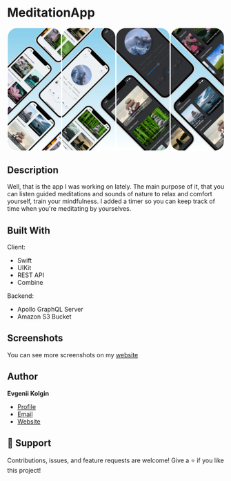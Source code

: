 # MeditationApp
![screenshot](/screenshot.webp)
## Description
Well, that is the app I was working on lately. The main purpose of it, that you can listen guided meditations and sounds of nature to relax and comfort yourself, train your mindfulness. I added a timer so you can keep track of time when you're meditating by yourselves.

## Built With
Client:
- Swift
- UIKit
- REST API
- Combine

Backend:
- Apollo GraphQL Server
- Amazon S3 Bucket

## Screenshots
You can see more screenshots on my [website](https://evgeniikolgin.ru/meditationapp/)

## Author
**Evgenii Kolgin**

- [Profile](https://github.com/Colgates "Evgenii Kolgin")
- [Email](mailto:kolgin.ev@gmail.com?subject=Hi% "Hi!")
- [Website](https://evgeniikolgin.ru "Welcome")

## 🤝 Support
Contributions, issues, and feature requests are welcome!
Give a ⭐️ if you like this project!
